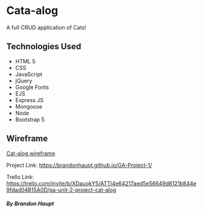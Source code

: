 # Cata-alog

A full CRUD application of Cats! 

## Technologies Used

- HTML 5
- CSS
- JavaScript
- jQuery
- Google Fonts
- EJS
- Express JS
- Mongoose
- Node
- Bootstrap 5


## Wireframe

[Cat-alog wireframe](https://www.figma.com/file/mdBbKwaGvVERM7hMOwRSPj/Cat-alog?node-id=6%3A2063&t=z7lu016OneYCzUry-1)


Project Link: https://brandonhaupt.github.io/GA-Project-1/

Trello Link: https://trello.com/invite/b/XDauokY5/ATTI4e64217aed5e56649d8121b844e9fdad04B15A0D/ga-unit-2-project-cat-alog

##### By Brandon Haupt
